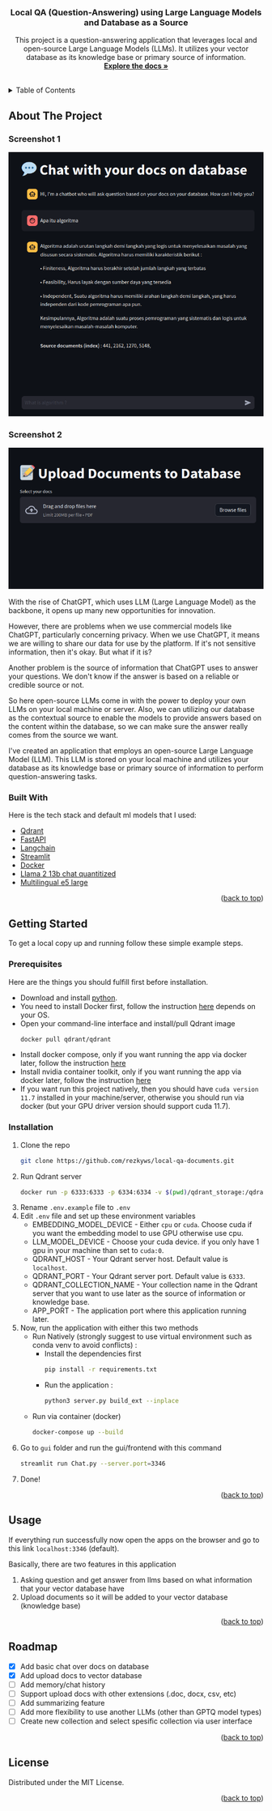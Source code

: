 <!-- Source template: See: https://github.com/othneildrew/Best-README-Template/ -->
<a name="readme-top"></a>

<br />
<div align="center">
  <h3 align="center">Local QA (Question-Answering) using Large Language Models and Database as a Source</h3>

  <p align="center">
    This project is a question-answering application that leverages local and open-source Large Language Models (LLMs). It utilizes your vector database as its knowledge base or primary source of information.
    <br />
    <a href="https://github.com/othneildrew/Best-README-Template"><strong>Explore the docs »</strong></a>
    <br />
    <br />
  </p>
</div>



<!-- TABLE OF CONTENTS -->
<details>
  <summary>Table of Contents</summary>
  <ol>
    <li>
      <a href="#about-the-project">About The Project</a>
      <ul>
        <li><a href="#built-with">Built With</a></li>
      </ul>
    </li>
    <li>
      <a href="#getting-started">Getting Started</a>
      <ul>
        <li><a href="#prerequisites">Prerequisites</a></li>
        <li><a href="#installation">Installation</a></li>
      </ul>
    </li>
    <li><a href="#usage">Usage</a></li>
    <li><a href="#roadmap">Roadmap</a></li>
    <li><a href="#license">License</a></li>
  </ol>
</details>



<!-- ABOUT THE PROJECT -->
## About The Project

### Screenshot 1
![Screenshot1](https://github.com/rezkyws/local-qa-documents/blob/master/assets/images/local_qa_1.png)
### Screenshot 2
![Screenshot2](https://github.com/rezkyws/local-qa-documents/blob/master/assets/images/local_qa_2.png)

With the rise of ChatGPT, which uses LLM (Large Language Model) as the backbone, it opens up many new opportunities for innovation. 

However, there are problems when we use commercial models like ChatGPT, particularly concerning privacy. When we use ChatGPT, it means we are willing to share our data for use by the platform. If it's not sensitive information, then it's okay. But what if it is?

Another problem is the source of information that ChatGPT uses to answer your questions. We don't know if the answer is based on a reliable or credible source or not.

So here open-source LLMs come in with the power to deploy your own LLMs on your local machine or server. Also, we can utilizing our database as the contextual source to enable the models to provide answers based on the content within the database, so we can make sure the answer really comes from the source we want.

I've created an application that employs an open-source Large Language Model (LLM). This LLM is stored on your local machine and utilizes your database as its knowledge base or primary source of information to perform question-answering tasks.


### Built With

Here is the tech stack and default ml models that I used:

* [Qdrant](https://github.com/qdrant/qdrant)
* [FastAPI](https://github.com/tiangolo/fastapi)
* [Langchain](https://github.com/langchain-ai/langchain)
* [Streamlit](https://github.com/streamlit/streamlit)
* [Docker](https://github.com/docker)
* [Llama 2 13b chat quantitized](https://huggingface.co/TheBloke/Llama-2-13B-chat-GPTQ)
* [Multilingual e5 large](https://huggingface.co/intfloat/multilingual-e5-large)

<p align="right">(<a href="#readme-top">back to top</a>)</p>


<!-- GETTING STARTED -->
## Getting Started

To get a local copy up and running follow these simple example steps.

### Prerequisites

Here are the things you should fulfill first before installation.
* Download and install [python](https://www.python.org/downloads/).
* You need to install Docker first, follow the instruction [here](https://docs.docker.com/get-docker/) depends on your OS.
* Open your command-line interface and install/pull Qdrant image
  ```sh
  docker pull qdrant/qdrant
* Install docker compose, only if you want running the app via docker later, follow the instruction [here](https://docs.docker.com/compose/install/)
* Install nvidia container toolkit, only if you want running the app via docker later, follow the instruction [here](https://docs.nvidia.com/datacenter/cloud-native/container-toolkit/latest/install-guide.html)
* If you want run this project natively, then you should have `cuda version 11.7` installed in your machine/server, otherwise you should run via docker (but your GPU driver version should support cuda 11.7).

### Installation

1. Clone the repo
   ```sh
   git clone https://github.com/rezkyws/local-qa-documents.git
   ```
2. Run Qdrant server
   ```sh
   docker run -p 6333:6333 -p 6334:6334 -v $(pwd)/qdrant_storage:/qdrant/storage qdrant/qdrant
   ```
3. Rename `.env.example` file to `.env`
4. Edit `.env` file and set up these environment variables
   * EMBEDDING_MODEL_DEVICE - Either `cpu` or `cuda`. Choose cuda if you want the embedding model to use GPU otherwise use cpu.
   * LLM_MODEL_DEVICE - Choose your cuda device. if you only have 1 gpu in your machine than set to `cuda:0`.
   * QDRANT_HOST - Your Qdrant server host. Default value is `localhost`.
   * QDRANT_PORT - Your Qdrant server port. Default value is `6333`.
   * QDRANT_COLLECTION_NAME - Your collection name in the Qdrant server that you want to use later as the source of information or knowledge base.
   * APP_PORT - The application port where this application running later.
5. Now, run the application with either this two methods
   * Run Natively (strongly suggest to use virtual environment such as conda venv to avoid conflicts) :
     * Install the dependencies first
       ```sh
       pip install -r requirements.txt
       ```
     * Run the application :
       ```sh
       python3 server.py build_ext --inplace
       ```
    * Run via container (docker)
      ```sh
      docker-compose up --build
      ```
6. Go to `gui` folder and run the gui/frontend with this command
   ```sh
   streamlit run Chat.py --server.port=3346
   ```
7. Done!

<p align="right">(<a href="#readme-top">back to top</a>)</p>


## Usage

If everything run successfully now open the apps on the browser and go to this link `localhost:3346` (default).

Basically, there are two features in this application
1. Asking question and get answer from llms based on what information that your vector database have
2. Upload documents so it will be added to your vector database (knowledge base)

<p align="right">(<a href="#readme-top">back to top</a>)</p>


<!-- ROADMAP -->
## Roadmap

- [x] Add basic chat over docs on database
- [x] Add upload docs to vector database
- [ ] Add memory/chat history
- [ ] Support upload docs with other extensions (.doc, docx, csv, etc)
- [ ] Add summarizing feature
- [ ] Add more flexibility to use another LLMs (other than GPTQ model types)
- [ ] Create new collection and select spesific collection via user interface

<p align="right">(<a href="#readme-top">back to top</a>)</p>


<!-- LICENSE -->
## License

Distributed under the MIT License.

<p align="right">(<a href="#readme-top">back to top</a>)</p>
